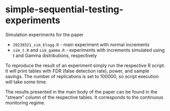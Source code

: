 # simple-sequential-testing-experiments
Simulation experiments for the paper


- `20230321_sim_blogg.R` - main experiment with normal increments
- `sim_t.R` and `sim_gamma.R` - experiments with increments simulated using t and Gamma distributions, respectively

To reproduce the result of an experiment simply run the respective R script. It will print tables with FDR (false detection rate), power, and sample savings. The number of replications is set to 100000, so script execution will take some time.

The results presented in the main body of the paper can be found in the "stream" column of the respective tables. It corresponds to the continuous monitoring regime.

